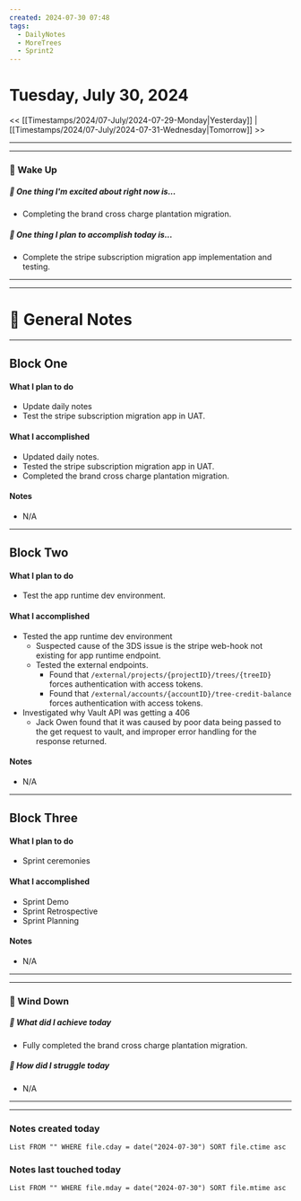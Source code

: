 ```yaml
---
created: 2024-07-30 07:48
tags:
  - DailyNotes
  - MoreTrees
  - Sprint2
---
```




#  Tuesday, July 30, 2024

<< [[Timestamps/2024/07-July/2024-07-29-Monday|Yesterday]] | [[Timestamps/2024/07-July/2024-07-31-Wednesday|Tomorrow]] >>

---
---
### 📅 Wake Up
##### 🙌 One thing I'm excited about right now is...
- Completing the brand cross charge plantation migration.

##### 🚀 One thing I plan to accomplish today is...
-  Complete the stripe subscription migration app implementation and testing.

---
---
# 📝 General Notes
---

## Block One
#### What I plan to do
- Update daily notes
- Test the stripe subscription migration app in UAT.
#### What I accomplished
- Updated daily notes.
- Tested the stripe subscription migration app in UAT.
- Completed the brand cross charge plantation migration.
#### Notes
- N/A
---
## Block Two
#### What I plan to do
- Test the app runtime dev environment.
#### What I accomplished
- Tested the app runtime dev environment
	- Suspected cause of the 3DS issue is the stripe web-hook not existing for app runtime endpoint.
	- Tested the external endpoints.
		- Found that `/external/projects/{projectID}/trees/{treeID}` forces authentication with access tokens.
		- Found that `/external/accounts/{accountID}/tree-credit-balance` forces authentication with access tokens.
- Investigated why Vault API was getting a 406
	- Jack Owen found that it was caused by poor data being passed to the get request to vault, and improper error handling for the response returned.
#### Notes
- N/A
---
## Block Three
#### What I plan to do
- Sprint ceremonies
#### What I accomplished
- Sprint Demo
- Sprint Retrospective
- Sprint Planning
#### Notes
- N/A

---
---
### 📅 Wind Down
##### 🙌 What did I achieve today
- Fully completed the brand cross charge plantation migration.
##### 🚀 How did I struggle today
* N/A

---
---
### Notes created today
```dataview
List FROM "" WHERE file.cday = date("2024-07-30") SORT file.ctime asc
```

### Notes last touched today
```dataview
List FROM "" WHERE file.mday = date("2024-07-30") SORT file.mtime asc
```